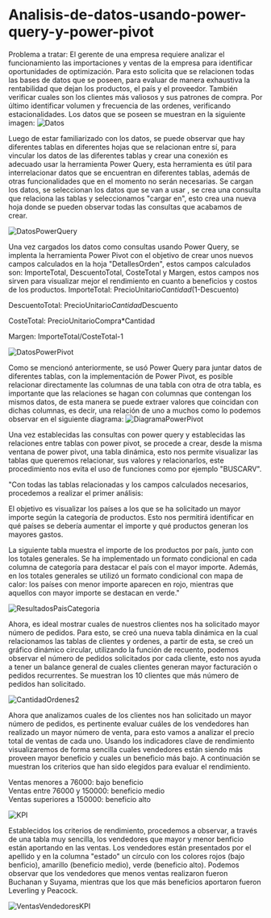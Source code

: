 # Analisis-de-datos-usando-power-query-y-power-pivot
Problema a tratar: El gerente de una empresa requiere analizar el funcionamiento las importaciones y ventas de la empresa para identificar oportunidades de optimización. Para esto solicita que se relacionen todas las bases de datos que se poseen, para evaluar de manera exhaustiva la rentabilidad que dejan los productos, el país y el proveedor. También verificar cuales son los clientes más valiosos y sus patrones de compra. Por último identificar volumen y frecuencia de las ordenes, verificando estacionalidades.
Los datos que se poseen se muestran en la siguiente imagen:
![Datos](https://github.com/user-attachments/assets/1fb721f5-0d97-44cc-89ea-798b4a1b2ac7)

Luego de estar familiarizado con los datos, se puede observar que hay diferentes tablas en diferentes hojas que se relacionan entre sí, para vincular los datos de las diferentes tablas y crear una conexión es adecuado usar la herramienta Power Query, esta herramienta es útil para interrelacionar datos que se encuentran en diferentes tablas, además de otras funcionalidades que en el momento no serán necesarias. Se cargan los datos, se seleccionan los datos que se van a usar , se crea una consulta que relaciona las tablas y seleccionamos "cargar en", esto crea una nueva hoja donde se pueden observar todas las consultas que acabamos de crear.

![DatosPowerQuery](https://github.com/user-attachments/assets/4e90f746-ca30-4f58-9bbb-199b17138872)

Una vez cargados los datos como consultas usando Power Query, se implenta la herramienta Power Pivot con el objetivo de crear unos nuevos campos calculados en la hoja "DetallesOrden", estos campos calculados son: ImporteTotal, DescuentoTotal, CosteTotal y Margen, estos campos nos sirven para visualizar mejor el rendimiento en cuanto a beneficios y costos de los productos.
ImporteTotal: PrecioUnitario*Cantidad*(1-Descuento)  

DescuentoTotal: PrecioUnitario*Cantidad*Descuento  

CosteTotal: PrecioUnitarioCompra*Cantidad  

Margen: ImporteTotal/CosteTotal-1  

![DatosPowerPivot](https://github.com/user-attachments/assets/706ce1e5-895f-441c-a2b8-4d527e3a1a88)


Como se mencionó anteriormente, se usó Power Query para juntar datos de diferentes tablas, con la implementación de Power Pivot, es posible relacionar directamente las columnas de una tabla con otra de otra tabla, es importante que las relaciones se hagan con columnas que contengan los mismos datos, de esta manera se puede extraer valores que coincidan con dichas columnas, es decir, una relación de uno a muchos como lo podemos observar en el siguiente diagrama:
![DiagramaPowerPivot](https://github.com/user-attachments/assets/2519420a-a4a7-4dc5-9f9e-83d8effd4469)


Una vez establecidas las consultas con power query y establecidas las relaciones entre tablas con power pivot, se procede a crear, desde la misma ventana de power pivot, una tabla dinámica, esto nos permite visualizar las tablas que queremos relacionar, sus valores y relacionarlos, este procedimiento nos evita el uso de funciones como por ejemplo "BUSCARV".  

"Con todas las tablas relacionadas y los campos calculados necesarios, procedemos a realizar el primer análisis:  

El objetivo es visualizar los países a los que se ha solicitado un mayor importe según la categoría de productos. Esto nos permitirá identificar en qué países se debería aumentar el importe y qué productos generan los mayores gastos.  

La siguiente tabla muestra el importe de los productos por país, junto con los totales generales. Se ha implementado un formato condicional en cada columna de categoría para destacar el país con el mayor importe. Además, en los totales generales se utilizó un formato condicional con mapa de calor: los países con menor importe aparecen en rojo, mientras que aquellos con mayor importe se destacan en verde."

![ResultadosPaisCategoria](https://github.com/user-attachments/assets/b24cc60a-39d5-4e76-9620-36b9cf0d48bf)


Ahora, es ideal mostrar cuales de nuestros clientes nos ha solicitado mayor número de pedidos. Para esto, se creó una nueva tabla dinámica en la cual relacionamos las tablas de clientes y ordenes, a partir de esta, se creó un gráfico dinámico circular, utilizando la función de recuento, podemos observar el número de pedidos solicitados por cada cliente, esto nos ayuda a tener un balance general de cuales clientes generan mayor facturación o pedidos recurrentes. Se muestran los 10 clientes que más número de pedidos han solicitado.


![CantidadOrdenes2](https://github.com/user-attachments/assets/bb509c9c-8a49-4569-8ac6-0171fb150757)


Ahora que analizamos cuales de los clientes nos han solicitado un mayor número de pedidos, es pertinente evaluar cuáles de los vendedores han realizado un mayor número de venta, para esto vamos a analizar el precio total de ventas de cada uno. 
Usando los indicadores clave de rendimiento visualizaremos de forma sencilla cuales vendedores están siendo más proveen mayor beneficio y cuales un beneficio más bajo. A continuación se muestran los criterios que han sido elegidos para evaluar el rendimiento.  

Ventas menores a 76000: bajo beneficio  
Ventas entre 76000 y 150000: beneficio medio  
Ventas superiores a 150000: beneficio alto

![KPI](https://github.com/user-attachments/assets/be1e3b78-36a8-4f8d-b25b-fd2eab6769f6)

Establecidos los criterios de rendimiento, procedemos a observar, a través de una tabla muy sencilla, los vendedores que mayor y menor benficio están aportando en las ventas. Los vendedores están presentados por el apellido y en la columna "estado" un círculo con los colores rojos (bajo benficio), amarillo (beneficio medio), verde (beneficio alto). Podemos observar que los vendedores que menos ventas realizaron fueron Buchanan y Suyama, mientras que los que más beneficios aportaron fueron Leverling y Peacock.


![VentasVendedoresKPI](https://github.com/user-attachments/assets/94a1d46b-8b8c-4e5d-a438-e54a7aa22fcb)
